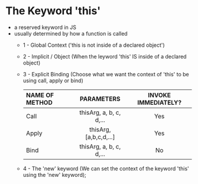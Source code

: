 # The Keyword 'this'
* a reserved keyword in JS
* usually determined by how a function is called
    - 1 - Global Context ('this is not inside of a declared object')
    - 2 - Implicit / Object (When the leyword 'this' IS inside of a declared object)
    - 3 - Explicit Binding (Choose what we want the context of 'this' to be using call, apply or bind)
        
        NAME OF METHOD    | PARAMETERS                | INVOKE IMMEDIATELY?
        :-- | :--: | :--: 
        Call              | thisArg, a, b, c, d,...   | Yes
        Apply             | thisArg, [a,b,c,d,...]    | Yes
        Bind              | thisArg, a, b, c, d,...   | No
    
    - 4 - The 'new' keyword (We can set the context of the keyword 'this' using the 'new' keyword);

